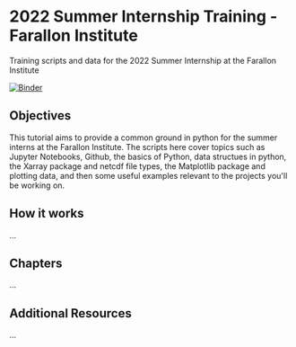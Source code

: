 # 2022 Summer Internship Training - Farallon Institute

Training scripts and data for the 2022 Summer Internship at the Farallon Institute

[![Binder](https://mybinder.org/badge_logo.svg)](https://mybinder.org/v2/gh/gkoval11/2022_SummerInternshipTraining_FarallonInstitute/main)

## Objectives

This tutorial aims to provide a common ground in python for the summer interns at the Farallon Institute. The scripts here cover topics such as Jupyter Notebooks, Github, the basics of Python, data structues in python, the Xarray package and netcdf file types, the Matplotlib package and plotting data, and then some useful examples relevant to the projects you'll be working on.

## How it works

...

## Chapters

...


## Additional Resources

... 
